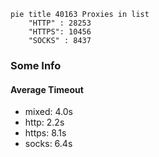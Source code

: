 
```mermaid
pie title 40163 Proxies in list
    "HTTP" : 28253
    "HTTPS": 10456
    "SOCKS" : 8437
```

### Some Info
#### Average Timeout

- mixed: 4.0s
- http: 2.2s
- https: 8.1s
- socks: 6.4s